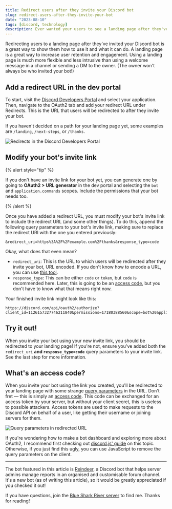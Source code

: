 ```yaml
---
title: Redirect users after they invite your Discord bot
slug: redirect-users-after-they-invite-your-bot
date: "2023-08-10"
tags: [discord, technology]
description: Ever wanted your users to see a landing page after they've invite your Discord bot?
---
```


Redirecting users to a landing page after they've invited your Discord bot is a great way to show them how to use it and
what it can do. A landing page is a great way to increase user retention and engagement. Using a landing page is much
more flexible and less intrusive than using a welcome message in a channel or sending a DM to the owner. (The owner
won't always be who invited your bot!)

## Add a redirect URL in the dev portal

To start, visit the [Discord Developers Portal](https://discord.com/developers/applications) and select your
application. Then, navigate to the OAuth2 tab and add your redirect URL under Redirects. This is the URL that users will
be redirected to after they invite your bot.

If you haven't decided on a path for your landing page yet, some examples are `/landing`, `/next-steps`, or `/thanks`.

![Redirects in the Discord Developers Portal](/blog-assets/redirect-users-after-they-invite-your-bot/redirect-url.png)

## Modify your bot's invite link

{% alert style="tip" %}

If you don't have an invite link for your bot yet, you can generate one by going to **OAuth2 > URL generator** in the
dev portal and selecting the `bot` and `application.commands` scopes. Include the permissions that your bot needs too.

{% /alert %}

Once you have added a redirect URL, you must modify your bot's invite link to include the redirect URL (and some other
things). To do this, append the following query parameters to your bot's invite link, making sure to replace the
redirect URI with the one you entered previously:

```
&redirect_uri=https%3A%2F%2Fexample.com%2Fthanks&response_type=code
```

Okay, what does that even mean?

- `redirect_uri`: This is the URL to which users will be redirected after they invite your bot, URL encoded. If you
  don't know how to encode a URL, you can use [this tool](https://www.urlencoder.org/).
- `response_type`: This can be either `code` or `token`, but `code` is recommended here. Later, this is going to be an
  [access code](https://discord.com/developers/docs/topics/oauth2#authorization-code-grant), but you don't have to know
  what that means right now.

Your finished invite link might look like this:

```
https://discord.com/api/oauth2/authorize?client_id=1126157327746211840&permissions=17180388560&scope=bot%20applications.commands&redirect_uri=https%3A%2F%2Freindeer.bsr.gg%2Fthanks&response_type=code
```

## Try it out!

When you invite your bot using your new invite link, you should be redirected to your landing page! If you're not,
ensure you've added both the `redirect_uri` **and `response_type=code`** query parameters to your invite link. See the
last step for more information.

## What's an access code?

When you invite your bot using the link you created, you'll be redirected to your landing page with some strange
[query parameters](https://en.wikipedia.org/wiki/Query_string) in the URL. Don't fret — this is simply an
[access code](https://discord.com/developers/docs/topics/oauth2#authorization-code-grant). This code can be exchanged
for an access token by your server, but without your client secret, this is useless to possible attackers. Access tokens
are used to make requests to the Discord API on behalf of a user, like getting their username or joining servers for
them.

![Query parameters in redirected URL](/blog-assets/redirect-users-after-they-invite-your-bot/query-parameters.png)

If you're wondering how to make a bot dashboard and exploring more about OAuth2, I recommend first checking out
[discord.js' guide](https://discordjs.guide/oauth2) on this topic. Otherwise, if you just find this ugly, you can use
JavaScript to remove the query parameters on the client.

---

The bot featured in this article is [Reindeer](https://reindeer.bsr.gg/), a Discord bot that helps server admins manage
reports in an organised and customisable forum channel. It's a new bot (as of writing this article), so it would be
greatly appreciated if you checked it out!

If you have questions, join the [Blue Shark River server](https://reindeer.bsr.gg/discord) to find me. Thanks for
reading!
